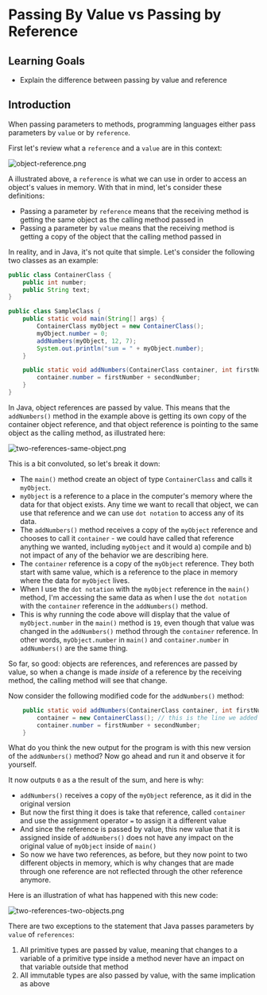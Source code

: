 # Passing By Value vs Passing by Reference

## Learning Goals

- Explain the difference between passing by value and reference

## Introduction

When passing parameters to methods, programming languages either pass parameters
by `value` or by `reference`.

First let's review what a `reference` and a `value` are in this context:

![object-reference.png](https://curriculum-content.s3.amazonaws.com/java-mod-1/passing-by-value-vs-reference/module-1-object-reference.png)

A illustrated above, a `reference` is what we can use in order to access an
object's values in memory. With that in mind, let's consider these definitions:

- Passing a parameter by `reference` means that the receiving method is getting
  the same object as the calling method passed in
- Passing a parameter by `value` means that the receiving method is getting a
  copy of the object that the calling method passed in

In reality, and in Java, it's not quite that simple. Let's consider the
following two classes as an example:

```java
public class ContainerClass {
    public int number;
    public String text;
}
```

```java
public class SampleClass {
    public static void main(String[] args) {
        ContainerClass myObject = new ContainerClass();
        myObject.number = 0;
        addNumbers(myObject, 12, 7);
        System.out.println("sum = " + myObject.number);
    }

    public static void addNumbers(ContainerClass container, int firstNumber, int secondNumber) {
        container.number = firstNumber + secondNumber;
    }
}
```

In Java, object references are passed by value. This means that the
`addNumbers()` method in the example above is getting its own copy of the
container object reference, and that object reference is pointing to the same
object as the calling method, as illustrated here:

![two-references-same-object.png](https://curriculum-content.s3.amazonaws.com/java-mod-1/passing-by-value-vs-reference/module-1-two-references-same-object.png)

This is a bit convoluted, so let's break it down:

- The `main()` method create an object of type `ContainerClass` and calls it
  `myObject`.
- `myObject` is a reference to a place in the computer's memory where the data
  for that object exists. Any time we want to recall that object, we can use
  that reference and we can use `dot notation` to access any of its data.
- The `addNumbers()` method receives a copy of the `myObject` reference and
  chooses to call it `container` - we could have called that reference anything
  we wanted, including `myObject` and it would a) compile and b) not impact of
  any of the behavior we are describing here.
- The `container` reference is a copy of the `myObject` reference. They both
  start with same value, which is a reference to the place in memory where the
  data for `myObject` lives.
- When I use the `dot notation` with the `myObject` reference in the `main()`
  method, I'm accessing the same data as when I use the `dot notation` with the
  `container` reference in the `addNumbers()` method.
- This is why running the code above will display that the value of
  `myObject.number` in the `main()` method is `19`, even though that value was
  changed in the `addNumbers()` method through the `container` reference. In
  other words, `myObject.number` in `main()` and `container.number` in
  `addNumbers()` are the same thing.

So far, so good: objects are references, and references are passed by value, so
when a change is made _inside_ of a reference by the receiving method, the
calling method will see that change.

Now consider the following modified code for the `addNumbers()` method:

```java
    public static void addNumbers(ContainerClass container, int firstNumber, int secondNumber) {
        container = new ContainerClass(); // this is the line we added
        container.number = firstNumber + secondNumber;
    }
```

What do you think the new output for the program is with this new version of the
`addNumbers()` method? Now go ahead and run it and observe it for yourself.

It now outputs `0` as a the result of the sum, and here is why:

- `addNumbers()` receives a copy of the `myObject` reference, as it did in the
  original version
- But now the first thing it does is take that reference, called `container` and
  use the assignment operator `=` to assign it a different value
- And since the reference is passed by value, this new value that it is assigned
  inside of `addNumbers()` does not have any impact on the original value of
  `myObject` inside of `main()`
- So now we have two references, as before, but they now point to two different
  objects in memory, which is why changes that are made through one reference
  are not reflected through the other reference anymore.

Here is an illustration of what has happened with this new code:

![two-references-two-objects.png](https://curriculum-content.s3.amazonaws.com/java-mod-1/passing-by-value-vs-reference/module-1-two-references-two-objects.png)

There are two exceptions to the statement that Java passes parameters by `value`
of `references`:

1. All primitive types are passed by value, meaning that changes to a variable
   of a primitive type inside a method never have an impact on that variable
   outside that method
2. All immutable types are also passed by value, with the same implication as
   above

